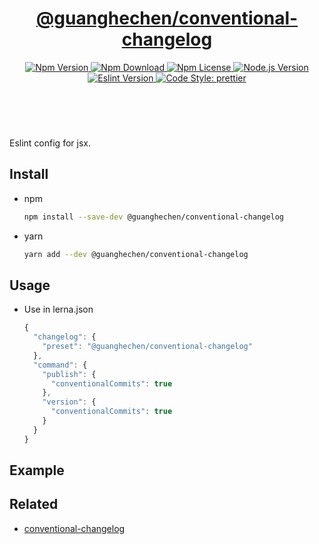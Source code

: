 <header>
  <h1 align="center">
    <a href="https://github.com/guanghechen/node-scaffolds/tree/@guanghechen/conventional-changelog@6.0.2/packages/conventional-changelog#readme">@guanghechen/conventional-changelog</a>
  </h1>
  <div align="center">
    <a href="https://www.npmjs.com/package/@guanghechen/conventional-changelog">
      <img
        alt="Npm Version"
        src="https://img.shields.io/npm/v/@guanghechen/conventional-changelog.svg"
      />
    </a>
    <a href="https://www.npmjs.com/package/@guanghechen/conventional-changelog">
      <img
        alt="Npm Download"
        src="https://img.shields.io/npm/dm/@guanghechen/conventional-changelog.svg"
      />
    </a>
    <a href="https://www.npmjs.com/package/@guanghechen/conventional-changelog">
      <img
        alt="Npm License"
        src="https://img.shields.io/npm/l/@guanghechen/conventional-changelog.svg"
      />
    </a>
    <a href="https://github.com/nodejs/node">
      <img
        alt="Node.js Version"
        src="https://img.shields.io/node/v/@guanghechen/conventional-changelog"
      />
    </a>
    <a href="https://github.com/eslint/eslint">
      <img
        alt="Eslint Version"
        src="https://img.shields.io/npm/dependency-version/@guanghechen/conventional-changelog/peer/eslint"
      />
    </a>
    <a href="https://github.com/prettier/prettier">
      <img
        alt="Code Style: prettier"
        src="https://img.shields.io/badge/code_style-prettier-ff69b4.svg?style=flat-square"
      />
    </a>
  </div>
</header>
<br/>


Eslint config for jsx.

## Install

* npm

  ```bash
  npm install --save-dev @guanghechen/conventional-changelog
  ```

* yarn

  ```bash
  yarn add --dev @guanghechen/conventional-changelog
  ```

## Usage

* Use in lerna.json

  ```javascript
  {
    "changelog": {
      "preset": "@guanghechen/conventional-changelog"
    },
    "command": {
      "publish": {
        "conventionalCommits": true
      },
      "version": {
        "conventionalCommits": true
      }
    }
  }
  ```


## Example


## Related

* [conventional-changelog][]


[homepage]: https://github.com/guanghechen/node-scaffolds/tree/@guanghechen/conventional-changelog@6.0.2/packages/conventional-changelog#readme
[@guanghechen/conventional-changelog]: https://www.npmjs.com/package/@guanghechen/conventional-changelog
[conventional-changelog]: https://github.com/conventional-changelog/conventional-changelog
